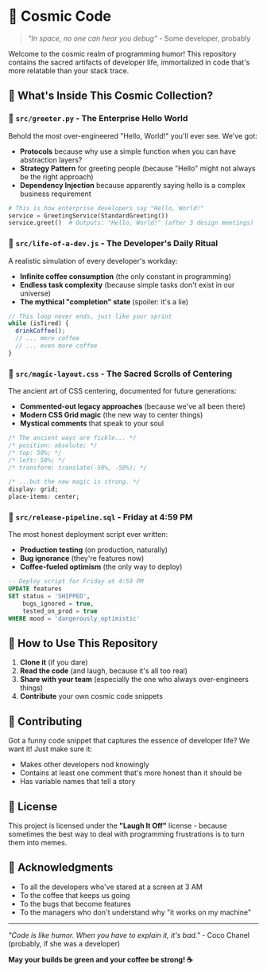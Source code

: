 # 🌌 Cosmic Code

> *"In space, no one can hear you debug"* - Some developer, probably

Welcome to the cosmic realm of programming humor! This repository contains the sacred artifacts of developer life, immortalized in code that's more relatable than your stack trace.

## 🚀 What's Inside This Cosmic Collection?

### 📁 `src/greeter.py` - The Enterprise Hello World
Behold the most over-engineered "Hello, World!" you'll ever see. We've got:
- **Protocols** because why use a simple function when you can have abstraction layers?
- **Strategy Pattern** for greeting people (because "Hello" might not always be the right approach)
- **Dependency Injection** because apparently saying hello is a complex business requirement

```python
# This is how enterprise developers say "Hello, World!"
service = GreetingService(StandardGreeting())
service.greet()  # Outputs: "Hello, World!" (after 3 design meetings)
```

### 📁 `src/life-of-a-dev.js` - The Developer's Daily Ritual
A realistic simulation of every developer's workday:
- **Infinite coffee consumption** (the only constant in programming)
- **Endless task complexity** (because simple tasks don't exist in our universe)
- **The mythical "completion" state** (spoiler: it's a lie)

```javascript
// This loop never ends, just like your sprint
while (isTired) {
  drinkCoffee();
  // ... more coffee
  // ... even more coffee
}
```

### 📁 `src/magic-layout.css` - The Sacred Scrolls of Centering
The ancient art of CSS centering, documented for future generations:
- **Commented-out legacy approaches** (because we've all been there)
- **Modern CSS Grid magic** (the new way to center things)
- **Mystical comments** that speak to your soul

```css
/* The ancient ways are fickle... */
/* position: absolute; */
/* top: 50%; */
/* left: 50%; */
/* transform: translate(-50%, -50%); */

/* ...but the new magic is strong. */
display: grid;
place-items: center;
```

### 📁 `src/release-pipeline.sql` - Friday at 4:59 PM
The most honest deployment script ever written:
- **Production testing** (on production, naturally)
- **Bug ignorance** (they're features now)
- **Coffee-fueled optimism** (the only way to deploy)

```sql
-- Deploy script for Friday at 4:59 PM
UPDATE features
SET status = 'SHIPPED',
    bugs_ignored = true,
    tested_on_prod = true
WHERE mood = 'dangerously_optimistic'
```

## 🎯 How to Use This Repository

1. **Clone it** (if you dare)
2. **Read the code** (and laugh, because it's all too real)
3. **Share with your team** (especially the one who always over-engineers things)
4. **Contribute** your own cosmic code snippets

## 🤝 Contributing

Got a funny code snippet that captures the essence of developer life? We want it! Just make sure it:
- Makes other developers nod knowingly
- Contains at least one comment that's more honest than it should be
- Has variable names that tell a story

## 📜 License

This project is licensed under the **"Laugh It Off"** license - because sometimes the best way to deal with programming frustrations is to turn them into memes.

## 🌟 Acknowledgments

- To all the developers who've stared at a screen at 3 AM
- To the coffee that keeps us going
- To the bugs that become features
- To the managers who don't understand why "it works on my machine"

---

*"Code is like humor. When you have to explain it, it's bad."* - Coco Chanel (probably, if she was a developer)

**May your builds be green and your coffee be strong! ☕** 